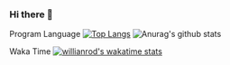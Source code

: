 ### Hi there 👋
Program Language
[![Top Langs](https://github-readme-stats.vercel.app/api/top-langs/?username=kay019&show_icons=true&theme=radical)](https://github.com/anuraghazra/github-readme-stats)
![Anurag's github stats](https://github-readme-stats.vercel.app/api?username=kay019&show_icons=true&theme=radical)

Waka Time
[![willianrod's wakatime stats](https://github-readme-stats.vercel.app/api/wakatime?username=kay019)](https://github.com/anuraghazra/github-readme-stats)




<!--
**kay019/kay019** is a ✨ _special_ ✨ repository because its `README.md` (this file) appears on your GitHub profile.

Here are some ideas to get you started:

- 🔭 I’m currently working on ...
- 🌱 I’m currently learning ...
- 👯 I’m looking to collaborate on ...
- 🤔 I’m looking for help with ...
- 💬 Ask me about ...
- 📫 How to reach me: ...
- 😄 Pronouns: ...
- ⚡ Fun fact: ...
-->
